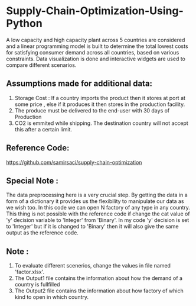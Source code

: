 # Supply-Chain-Optimization-Using-Python
A low capacity and high capacity plant across 5 countries are considered and a linear programming model is built to determine the total lowest costs for satisfying consumer demand across all countries, based on various constraints. Data visualization is done and interactive widgets are used to compare different scenarios.

## Assumptions made for additional data:
1. Storage Cost : If a country imports the product then it stores at port at some price , else if it produces it then stores in the    production facility.
2. The produce must be delivered to the end-user with 30 days of Production
3. CO2 is emmited while shipping. The destination country will not accept this after a certain limit.

## Reference Code: 
https://github.com/samirsaci/supply-chain-optimization

## Special Note :

The data preprocessing here is a very crucial step. By getting the data in a form of a dictionary it provides us the flexibility to
manipulate our data as we wish too. In this code we can open N factory of any type in any country. This thing is not possible with
the reference code if change the cat value of 'y' decision variable to 'Integer' from 'Binary'. In my code 'y' decision is set to
'Integer' but if it is changed to 'Binary' then it will also give the same output as the reference code.

## Note : 

1. To evaluate different scenerios, change the values in file named 'factor.xlsx'.
2. The Output1 file contains the information about how the demand of a country is fullfilled
3. The Output2 file contains the information about how factory of which kind to open in which country.
